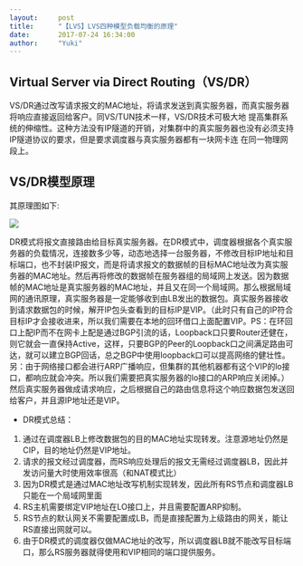 ```yaml
---
layout:     post
title:      "【LVS】LVS四种模型负载均衡的原理"
date:       2017-07-24 16:34:00
author:     "Yuki"
---
```


## Virtual Server via Direct Routing（VS/DR）

VS/DR通过改写请求报文的MAC地址，将请求发送到真实服务器，而真实服务器将响应直接返回给客户。同VS/TUN技术一样，VS/DR技术可极大地 提高集群系统的伸缩性。这种方法没有IP隧道的开销，对集群中的真实服务器也没有必须支持IP隧道协议的要求，但是要求调度器与真实服务器都有一块网卡连 在同一物理网段上。

## VS/DR模型原理

其原理图如下:

<img src="../../../../../img/blogs/LVS/01.png">

DR模式将报文直接路由给目标真实服务器。在DR模式中，调度器根据各个真实服务器的负载情况，连接数多少等，动态地选择一台服务器，不修改目标IP地址和目标端口，也不封装IP报文，而是将请求报文的数据帧的目标MAC地址改为真实服务器的MAC地址。然后再将修改的数据帧在服务器组的局域网上发送。因为数据帧的MAC地址是真实服务器的MAC地址，并且又在同一个局域网。那么根据局域网的通讯原理，真实服务器是一定能够收到由LB发出的数据包。真实服务器接收到请求数据包的时候，解开IP包头查看到的目标IP是VIP。（此时只有自己的IP符合目标IP才会接收进来，所以我们需要在本地的回环借口上面配置VIP。PS：在环回口上配IP而不在网卡上配是通过BGP引流的话，Loopback口只要Router还健在，则它就会一直保持Active，这样，只要BGP的Peer的Loopback口之间满足路由可达，就可以建立BGP回话，总之BGP中使用loopback口可以提高网络的健壮性。另：由于网络接口都会进行ARP广播响应，但集群的其他机器都有这个VIP的lo接口，都响应就会冲突。所以我们需要把真实服务器的lo接口的ARP响应关闭掉。）然后真实服务器做成请求响应，之后根据自己的路由信息将这个响应数据包发送回给客户，并且源IP地址还是VIP。

* DR模式总结：
1. 通过在调度器LB上修改数据包的目的MAC地址实现转发。注意源地址仍然是CIP，目的地址仍然是VIP地址。
2. 请求的报文经过调度器，而RS响应处理后的报文无需经过调度器LB，因此并发访问量大时使用效率很高（和NAT模式比）
3. 因为DR模式是通过MAC地址改写机制实现转发，因此所有RS节点和调度器LB只能在一个局域网里面
4. RS主机需要绑定VIP地址在LO接口上，并且需要配置ARP抑制。
5. RS节点的默认网关不需要配置成LB，而是直接配置为上级路由的网关，能让RS直接出网就可以。
6. 由于DR模式的调度器仅做MAC地址的改写，所以调度器LB就不能改写目标端口，那么RS服务器就得使用和VIP相同的端口提供服务。

